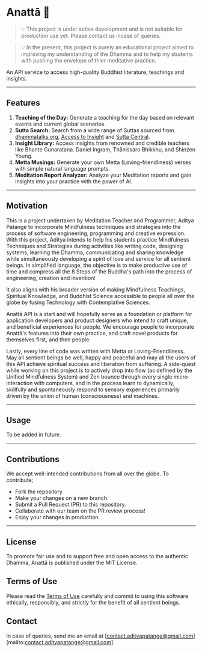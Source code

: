 # Anattā 🧿

> 💡 This project is under active development and is not suitable for production use yet. Please contact us incase of queries.

> 💡 In the present, this project is purely an educational project aimed to improving my understanding of the Dhamma and to help my students with pushing the envelope of thier meditative practice. 


An API service to access high-quality Buddhist literature, teachings and insights.

___

## Features

1. **Teaching of the Day:** Generate a teaching for the day based on relevant events and current global scenarios.
2. **Sutta Search:** Search from a wide range of Suttas sourced from [dhammatalks.org](https://dhammatalks.org), [Access to Insight](https://www.accesstoinsight.org/index-sutta.html) and [Sutta Central](https://suttacentral.net).
3. **Insight Library:** Access insights from renowned and credible teachers like Bhante Gunaratana. Daniel Ingram, Thānissaro Bhikkhu, and Shinzen Young.
4. **Metta Musings:** Generate your own Metta (Loving-friendliness) verses with simple natural language prompts.
5. **Meditation Report Analyzer:** Analyze your Meditation reports and gain insights into your practice with the power of AI.  

___

## Motivation 

This is a project undertaken by Meditation Teacher and Programmer, Aditya Patange to incorporate Mindfulness techniques and strategies into the process of software engineering, programming and creative expression. With this project, Aditya intends to help his students practice Mindfulness Techniques and Strategies during activities like writing code, designing systems, learning the Dhamma, communicating and sharing knowledge while simultaneously developing a spirit of love and service for all sentient beings. In simplified language, the objective is to make productive use of time and compress all the 8 Steps of the Buddha's path into the process of engineering, creation and invention!

It also aligns with his broader version of making Mindfulness Teachings, Spiritual Knowledge, and Buddhist Science accessible to people all over the globe by fusing Technology with Contemplative Sciences.

Anattā API is a start and will hopefully serve as a foundation or platform for application developers and product designers who intend to craft unique, and beneficial experiences for people. We encourage people to incorporate Anattā's features into their own practice, and craft novel products for themselves first, and then people.

Lastly, every line of code was written with Metta or Loving-Friendliness. May all sentient beings be well, happy and peaceful and may all the users of this API achieve spiritual success and liberation from suffering. A side-quest while working on this project is to actively drop into flow (as defined by the Unified Mindfulness System) and Zen bounce through every single micro-interaction with computers, and in the process learn to dynamically, skillfully and spontaneously respond to sensory experiences primarily driven by the union of human (consciousness) and machines.

___

## Usage 

To be added in future.

___

## Contributions 

We accept well-intended contributions from all over the globe. To contribute; 

- Fork the repository. 
- Make your changes on a new branch. 
- Submit a Pull Request (PR) to this repository. 
- Collaborate with our team on the PR review process!
- Enjoy your changes in production. 

___

## License 

To promote fair use and to support free and open access to the authentic Dhamma, Anattā is published under the MIT License.

## Terms of Use 

Please read the [Terms of Use](./TERMS.md) carefully and commit to using this software ethically, responsibly, and strictly for the benefit of all sentient beings.

## Contact

In case of queries, send me an email at [contact.adityapatange@gmail.com][mailto:contact.adityapatange@gmail.com].